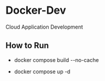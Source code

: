 # Docker-Dev
Cloud Application Development

## How to Run

* docker compose build --no-cache

* docker compose up -d
